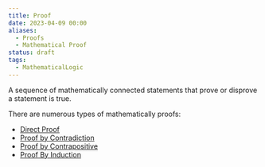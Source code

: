 ```yaml
---
title: Proof
date: 2023-04-09 00:00
aliases:
  - Proofs
  - Mathematical Proof
status: draft
tags:
  - MathematicalLogic
---
```


A sequence of mathematically connected statements that prove or disprove a statement is true.

There are numerous types of mathematically proofs:

* [Direct Proof](direct-proof.md)
* [Proof by Contradiction](proof-by-contradiction.md)
* [Proof by Contrapositive](proof-by-contrapositive.md)
* [Proof By Induction](proof-by-induction.md)